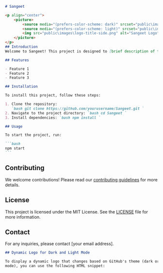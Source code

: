 ````markdown
# Sangeet

<p align="center">
    <picture>
        <source media="(prefers-color-scheme: dark)" srcset="public\images\logo-title-side-dark.png">
        <source media="(prefers-color-scheme: light)" srcset="public\images\logo-title-side.png">
        <img src="public\images\logo-title-side.png" alt="Sangeet Logo" width="200">
    </picture>
</p>
## Introduction
Welcome to Sangeet! This project is designed to [brief description of the project].

## Features

- Feature 1
- Feature 2
- Feature 3

## Installation

To install this project, follow these steps:

1. Clone the repository:
   `bash git clone https://github.com/yourusername/Sangeet.git `
2. Navigate to the project directory: `bash cd Sangeet `
3. Install dependencies: `bash npm install `

## Usage

To start the project, run:

```bash
npm start
```
````

## Contributing

We welcome contributions! Please read our
[contributing guidelines](CONTRIBUTING.md) for more details.

## License

This project is licensed under the MIT License. See the [LICENSE](LICENSE) file
for more information.

## Contact

For any inquiries, please contact [your email address].

```markdown
## Dynamic Logo for Dark and Light Mode

To display a dynamic logo that changes based on GitHub's theme (dark or light
mode), you can use the following HTML snippet:
```
